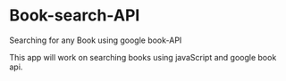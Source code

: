 # Book-search-API
Searching for any Book using google book-API 

This app will work on searching books using javaScript and google book api.

